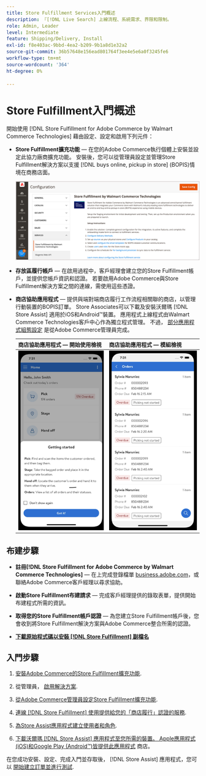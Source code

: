 ```yaml
---
title: Store Fulfillment Services入門概述
description: 『[!DNL Live Search] 上線流程、系統需求、界限和限制。
role: Admin, Leader
level: Intermediate
feature: Shipping/Delivery, Install
exl-id: f8e403ac-9bbd-4ea2-b209-9b1a8d1e32a2
source-git-commit: 36b57648e156ead801764f3ee4e5e6a0f3245fe6
workflow-type: tm+mt
source-wordcount: '364'
ht-degree: 0%

---
```


# Store Fulfillment入門概述

開始使用 [!DNL Store Fulfillment for Adobe Commerce by Walmart Commerce Technologies] 藉由設定、設定和啟用下列元件：

- **Store Fulfillment擴充功能** — 在您的Adobe Commerce執行個體上安裝並設定此協力廠商擴充功能。 安裝後，您可以從管理員設定並管理Store Fulfillment解決方案以支援 [!DNL buys online, pickup in store] (BOPIS)情境在商務店面。

  ![[!DNL Store Fulfillment Service] 在管理員檢視中進行設定](assets/store-fulfillment-admin-home.png)

- **存放區履行帳戶** — 在啟用過程中，客戶經理會建立您的Store Fulfillment帳戶，並提供您帳戶資訊和認證。 若要啟用Adobe Commerce與Store Fulfillment解決方案之間的連線，需使用這些憑證。

- **商店協助應用程式** — 提供與端對端商店履行工作流程相關聯的商店，以管理行動裝置的BOPIS訂單。 Store Associates可以下載及安裝沃爾瑪 [!DNL Store Assist] 適用於iOS和Android™裝置。 應用程式上線程式由Walmart Commerce Technologies客戶中心作為獨立程式管理。 不過， [部分應用程式組態設定](user-setup.md) 是從Adobe Commerce管理員完成。

  | 商店協助應用程式 — 開始使用檢視 | 商店協助應用程式 — 模組檢視 |
  |-------------------------------------------------------------------------------------------------------------|-----------------------------------------------------------------------------------------------|
  | ![[!DNL Store Assist App Getting Started] 在行動裝置上檢視](assets/store-assist-get-started-small.png) | ![[!DNL Store Assist App Orders view] 在行動裝置上](assets/store-assist-orders-small.png) |

## 布建步驟

- **註冊[!DNL Store Fulfillment for Adobe Commerce by Walmart Commerce Technologies]** — 在上完成登錄檔單 [business.adobe.com](https://business.adobe.com/resources/store-fulfillment.html)，或聯絡Adobe Commerce客戶經理以尋求協助。

- **啟動Store Fulfillment布建請求** — 完成客戶經理提供的錄取表單，提供開始布建程式所需的資訊。

- **取得您的Store Fulfillment帳戶認證** — 為您建立Store Fulfillment帳戶後，您會收到將Store Fulfillment解決方案與Adobe Commerce整合所需的認證。

- **[下載原始程式碼以安裝 [!DNL Store Fulfillment] 副檔名](install.md)**

## 入門步驟

1. [安裝Adobe Commerce的Store Fulfillment擴充功能](install.md).

1. 從管理員， [啟用解決方案](enable-general.md).

1. [從Adobe Commerce管理員設定Store Fulfillment擴充功能](service-config-settings-overview.md).

1. [連線 [!DNL Store Fulfillment] 使用提供給您的「商店履行」認證的服務](connect-set-up-service.md).

1. [為Store Assist應用程式建立使用者和角色](user-setup.md).

1. [下載沃爾瑪 [!DNL Store Assist] 應用程式至您所需的裝置。 Apple應用程式(iOS)和Google Play (Android™)皆提供此應用程式](app-setup.md) 商店。

在您成功安裝、設定、完成入門並存取後， [!DNL Store Assist] 應用程式，您可以 [開始建立訂單並進行測試](test-and-deploy.md).
